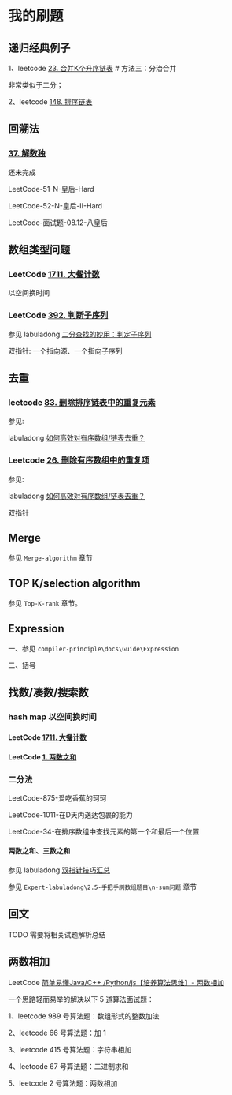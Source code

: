 # 我的刷题

## 递归经典例子

1、leetcode [23. 合并K个升序链表](https://leetcode-cn.com/problems/merge-k-sorted-lists/)  # 方法三：分治合并

非常类似于二分；

2、leetcode [148. 排序链表](https://leetcode-cn.com/problems/sort-list/)



## 回溯法



### [37. 解数独](https://leetcode-cn.com/problems/sudoku-solver/)

还未完成

LeetCode-51-N-皇后-Hard

LeetCode-52-N-皇后-II-Hard

LeetCode-面试题-08.12-八皇后



## 数组类型问题



### LeetCode [1711. 大餐计数](https://leetcode-cn.com/problems/count-good-meals/)

以空间换时间

### LeetCode [392. 判断子序列](https://leetcode-cn.com/problems/is-subsequence/)

参见 labuladong [二分查找的妙用：判定子序列](https://mp.weixin.qq.com/s/hWi2hTrQewL_YKioGkXQJg)

双指针: 一个指向源、一个指向子序列



## 去重

### leetcode [83. 删除排序链表中的重复元素](https://leetcode-cn.com/problems/remove-duplicates-from-sorted-list/) 

参见: 

labuladong [如何高效对有序数组/链表去重？](https://mp.weixin.qq.com/s/6Eb7gKqNqXH9B0hSZvMs5A)



### Leetcode [26. 删除有序数组中的重复项](https://leetcode-cn.com/problems/remove-duplicates-from-sorted-array/)

参见: 

labuladong [如何高效对有序数组/链表去重？](https://mp.weixin.qq.com/s/6Eb7gKqNqXH9B0hSZvMs5A)

双指针



## Merge

参见 `Merge-algorithm` 章节



## TOP K/selection algorithm

参见 `Top-K-rank` 章节。

## Expression

一、参见 `compiler-principle\docs\Guide\Expression`

二、括号

## 找数/凑数/搜索数

### hash map 以空间换时间

#### LeetCode [1711. 大餐计数](https://leetcode-cn.com/problems/count-good-meals/)

#### LeetCode  [1. 两数之和](https://leetcode-cn.com/problems/two-sum/)



### 二分法

LeetCode-875-爱吃香蕉的珂珂

LeetCode-1011-在D天内送达包裹的能力

LeetCode-34-在排序数组中查找元素的第一个和最后一个位置

#### 两数之和、三数之和

参见 labuladong [双指针技巧汇总](https://mp.weixin.qq.com/s/yLc7-CZdti8gEMGWhd0JTg) 

参见 `Expert-labuladong\2.5-手把手刷数组题目\n-sum问题` 章节

## 回文

TODO 需要将相关试题解析总结



## 两数相加

LeetCode [简单易懂Java/C++ /Python/js【培养算法思维】- 两数相加](https://leetcode-cn.com/problems/add-two-numbers/solution/jian-dan-yi-dong-javacpythonjs-pei-yang-y2w6g/)

一个思路轻而易举的解决以下 5 道算法面试题：

1、leetcode 989 号算法题：数组形式的整数加法

2、leetcode 66 号算法题：加 1

3、leetcode 415 号算法题：字符串相加

4、leetcode 67 号算法题：二进制求和

5、leetcode 2 号算法题：两数相加


